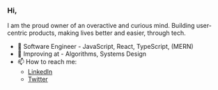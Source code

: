 ### Hi, 
I am the proud owner of an overactive and curious mind. 
Building user-centric products, making lives better and easier, through tech.

- 🌱 Software Engineer - JavaScript, React, TypeScript, (MERN) 
- 💬 Improving at - Algorithms, Systems Design
- 📫 How to reach me: 
    - [LinkedIn](https://www.linkedin.com/in/ariyo-adekola-micheal-bb9588177/)
    - [Twitter](https://twitter.com/ariy_o)
